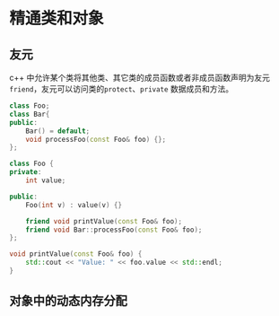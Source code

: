 # 精通类和对象

## 友元

c++ 中允许某个类将其他类、其它类的成员函数或者非成员函数声明为友元`friend`，友元可以访问类的`protect`、`private` 数据成员和方法。
```c++
class Foo;
class Bar{
public:
    Bar() = default;
    void processFoo(const Foo& foo) {};
};

class Foo {
private:
    int value;

public:
    Foo(int v) : value(v) {}

    friend void printValue(const Foo& foo);
    friend void Bar::processFoo(const Foo& foo);
};

void printValue(const Foo& foo) {
    std::cout << "Value: " << foo.value << std::endl;
}
```

## 对象中的动态内存分配